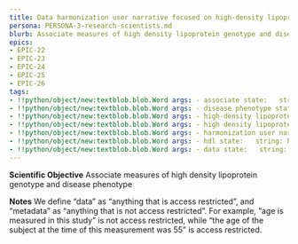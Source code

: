 ```yaml
---
title: Data harmonization user narrative focused on high-density lipoproteins (HDL) research
persona: PERSONA-3-research-scientists.md
blurb: Associate measures of high density lipoprotein genotype and disease phenotype.
epics:
- EPIC-22
- EPIC-23
- EPIC-24
- EPIC-25
- EPIC-26
tags:
- !!python/object/new:textblob.blob.Word args: - associate state:   string: associate   pos_tag: null
- !!python/object/new:textblob.blob.Word args: - disease phenotype state:   string: disease phenotype   pos_tag: null
- !!python/object/new:textblob.blob.Word args: - high-density lipoproteins state:   string: high-density lipoproteins   pos_tag: null
- !!python/object/new:textblob.blob.Word args: - high density lipoprotein genotype state:   string: high density lipoprotein genotype   pos_tag: null
- !!python/object/new:textblob.blob.Word args: - harmonization user narrative state:   string: harmonization user narrative   pos_tag: null
- !!python/object/new:textblob.blob.Word args: - hdl state:   string: hdl   pos_tag: null
- !!python/object/new:textblob.blob.Word args: - data state:   string: data   pos_tag: null
---
```

**Scientific Objective**
Associate measures of high density lipoprotein genotype and disease phenotype

**Notes**
We define “data” as “anything that is access restricted”, and “metadata” as “anything that is not access restricted”. For example, “age is measured in this study” is not access restricted, while “the age of the subject at the time of this measurement was 55” is access restricted.